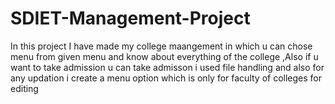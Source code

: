 # SDIET-Management-Project
In this project I have made my college maangement in which u can chose menu from given menu and know about everything of the college ,Also if u want to take admission u can take admisson i used file handling and also for any updation i create a menu option which is only for faculty of colleges for editing
